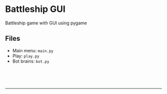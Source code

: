 # Battleship GUI

Battleship game with GUI using pygame

## Files

- Main menu: `main.py`
- Play: `play.py`
- Bot brains: `bot.py`

<br>
<br>
<br>

---